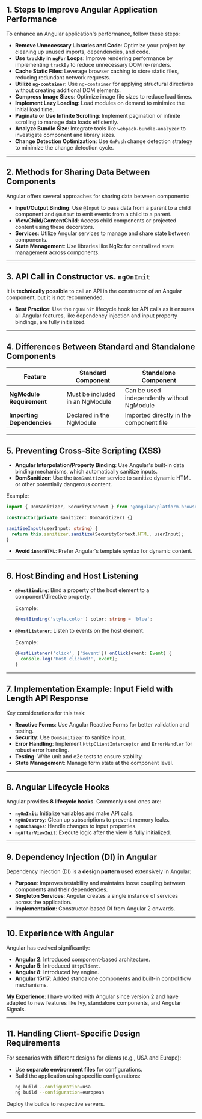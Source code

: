 ## 1. Steps to Improve Angular Application Performance

To enhance an Angular application's performance, follow these steps:

- **Remove Unnecessary Libraries and Code**: Optimize your project by cleaning up unused imports, dependencies, and code.
- **Use `trackBy` in `ngFor` Loops**: Improve rendering performance by implementing `trackBy` to reduce unnecessary DOM re-renders.
- **Cache Static Files**: Leverage browser caching to store static files, reducing redundant network requests.
- **Utilize `ng-container`**: Use `ng-container` for applying structural directives without creating additional DOM elements.
- **Compress Image Sizes**: Optimize image file sizes to reduce load times.
- **Implement Lazy Loading**: Load modules on demand to minimize the initial load time.
- **Paginate or Use Infinite Scrolling**: Implement pagination or infinite scrolling to manage data loads efficiently.
- **Analyze Bundle Size**: Integrate tools like `webpack-bundle-analyzer` to investigate component and library sizes.
- **Change Detection Optimization**: Use `OnPush` change detection strategy to minimize the change detection cycle.

---

## 2. Methods for Sharing Data Between Components

Angular offers several approaches for sharing data between components:

- **Input/Output Binding**: Use `@Input` to pass data from a parent to a child component and `@Output` to emit events from a child to a parent.
- **ViewChild/ContentChild**: Access child components or projected content using these decorators.
- **Services**: Utilize Angular services to manage and share state between components.
- **State Management**: Use libraries like NgRx for centralized state management across components.

---

## 3. API Call in Constructor vs. `ngOnInit`

It is **technically possible** to call an API in the constructor of an Angular component, but it is not recommended.  
- **Best Practice**: Use the `ngOnInit` lifecycle hook for API calls as it ensures all Angular features, like dependency injection and input property bindings, are fully initialized.

---

## 4. Differences Between Standard and Standalone Components

| Feature                  | Standard Component            | Standalone Component                   |
|--------------------------|-------------------------------|----------------------------------------|
| **NgModule Requirement** | Must be included in an NgModule | Can be used independently without NgModule |
| **Importing Dependencies** | Declared in the NgModule      | Imported directly in the component file |

---

## 5. Preventing Cross-Site Scripting (XSS)

- **Angular Interpolation/Property Binding**: Use Angular's built-in data binding mechanisms, which automatically sanitize inputs.
- **DomSanitizer**: Use the `DomSanitizer` service to sanitize dynamic HTML or other potentially dangerous content.

Example:  
```typescript
import { DomSanitizer, SecurityContext } from '@angular/platform-browser';

constructor(private sanitizer: DomSanitizer) {}

sanitizeInput(userInput: string) {
  return this.sanitizer.sanitize(SecurityContext.HTML, userInput);
}
```

- **Avoid `innerHTML`**: Prefer Angular's template syntax for dynamic content.

---

## 6. Host Binding and Host Listening

- **`@HostBinding`**: Bind a property of the host element to a component/directive property.
  
  Example:  
  ```typescript
  @HostBinding('style.color') color: string = 'blue';
  ```
  
- **`@HostListener`**: Listen to events on the host element.

  Example:  
  ```typescript
  @HostListener('click', ['$event']) onClick(event: Event) {
    console.log('Host clicked!', event);
  }
  ```

---

## 7. Implementation Example: Input Field with Length API Response

Key considerations for this task:
- **Reactive Forms**: Use Angular Reactive Forms for better validation and testing.
- **Security**: Use `DomSanitizer` to sanitize input.
- **Error Handling**: Implement `HttpClientInterceptor` and `ErrorHandler` for robust error handling.
- **Testing**: Write unit and e2e tests to ensure stability.
- **State Management**: Manage form state at the component level.

---

## 8. Angular Lifecycle Hooks

Angular provides **8 lifecycle hooks**. Commonly used ones are:
- **`ngOnInit`**: Initialize variables and make API calls.
- **`ngOnDestroy`**: Clean up subscriptions to prevent memory leaks.
- **`ngOnChanges`**: Handle changes to input properties.
- **`ngAfterViewInit`**: Execute logic after the view is fully initialized.

---

## 9. Dependency Injection (DI) in Angular

Dependency Injection (DI) is a **design pattern** used extensively in Angular:
- **Purpose**: Improves testability and maintains loose coupling between components and their dependencies.
- **Singleton Services**: Angular creates a single instance of services across the application.
- **Implementation**: Constructor-based DI from Angular 2 onwards.

---

## 10. Experience with Angular

Angular has evolved significantly:
- **Angular 2**: Introduced component-based architecture.
- **Angular 5**: Introduced `HttpClient`.
- **Angular 8**: Introduced Ivy engine.
- **Angular 15/17**: Added standalone components and built-in control flow mechanisms.

**My Experience**: I have worked with Angular since version 2 and have adapted to new features like Ivy, standalone components, and Angular Signals.

---

## 11. Handling Client-Specific Design Requirements

For scenarios with different designs for clients (e.g., USA and Europe):
- Use **separate environment files** for configurations.
- Build the application using specific configurations:  
  ```bash
  ng build --configuration=usa
  ng build --configuration=european
  ```

Deploy the builds to respective servers.

--- 
